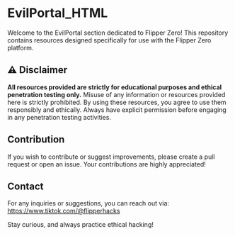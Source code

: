 # EvilPortal_HTML

Welcome to the EvilPortal section dedicated to Flipper Zero! This repository contains resources designed specifically for use with the Flipper Zero platform.

## ⚠️ Disclaimer

**All resources provided are strictly for educational purposes and ethical penetration testing only.** Misuse of any information or resources provided here is strictly prohibited. By using these resources, you agree to use them responsibly and ethically. Always have explicit permission before engaging in any penetration testing activities.

## Contribution

If you wish to contribute or suggest improvements, please create a pull request or open an issue. Your contributions are highly appreciated!

## Contact

For any inquiries or suggestions, you can reach out via: https://www.tiktok.com/@flipperhacks

Stay curious, and always practice ethical hacking!
